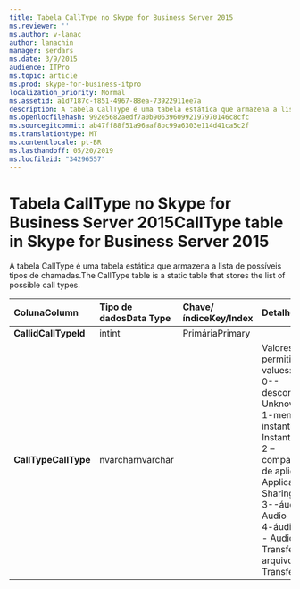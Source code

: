```yaml
---
title: Tabela CallType no Skype for Business Server 2015
ms.reviewer: ''
ms.author: v-lanac
author: lanachin
manager: serdars
ms.date: 3/9/2015
audience: ITPro
ms.topic: article
ms.prod: skype-for-business-itpro
localization_priority: Normal
ms.assetid: a1d7187c-f851-4967-88ea-73922911ee7a
description: A tabela CallType é uma tabela estática que armazena a lista de possíveis tipos de chamadas.
ms.openlocfilehash: 992e5682aedf7a0b9063960992197970146c8cfc
ms.sourcegitcommit: ab47ff88f51a96aaf8bc99a6303e114d41ca5c2f
ms.translationtype: MT
ms.contentlocale: pt-BR
ms.lasthandoff: 05/20/2019
ms.locfileid: "34296557"
---
```

# <a name="calltype-table-in-skype-for-business-server-2015"></a><span data-ttu-id="0a8f2-103">Tabela CallType no Skype for Business Server 2015</span><span class="sxs-lookup"><span data-stu-id="0a8f2-103">CallType table in Skype for Business Server 2015</span></span>
 
<span data-ttu-id="0a8f2-104">A tabela CallType é uma tabela estática que armazena a lista de possíveis tipos de chamadas.</span><span class="sxs-lookup"><span data-stu-id="0a8f2-104">The CallType table is a static table that stores the list of possible call types.</span></span>
  
|<span data-ttu-id="0a8f2-105">**Coluna**</span><span class="sxs-lookup"><span data-stu-id="0a8f2-105">**Column**</span></span>|<span data-ttu-id="0a8f2-106">**Tipo de dados**</span><span class="sxs-lookup"><span data-stu-id="0a8f2-106">**Data Type**</span></span>|<span data-ttu-id="0a8f2-107">**Chave/índice**</span><span class="sxs-lookup"><span data-stu-id="0a8f2-107">**Key/Index**</span></span>|<span data-ttu-id="0a8f2-108">**Detalhes**</span><span class="sxs-lookup"><span data-stu-id="0a8f2-108">**Details**</span></span>|
|:-----|:-----|:-----|:-----|
|<span data-ttu-id="0a8f2-109">**Callid**</span><span class="sxs-lookup"><span data-stu-id="0a8f2-109">**CallTypeId**</span></span> <br/> |<span data-ttu-id="0a8f2-110">int</span><span class="sxs-lookup"><span data-stu-id="0a8f2-110">int</span></span>  <br/> |<span data-ttu-id="0a8f2-111">Primária</span><span class="sxs-lookup"><span data-stu-id="0a8f2-111">Primary</span></span>  <br/> ||
|<span data-ttu-id="0a8f2-112">**CallType**</span><span class="sxs-lookup"><span data-stu-id="0a8f2-112">**CallType**</span></span> <br/> |<span data-ttu-id="0a8f2-113">nvarchar</span><span class="sxs-lookup"><span data-stu-id="0a8f2-113">nvarchar</span></span>  <br/> || <span data-ttu-id="0a8f2-114">Valores permitidos:</span><span class="sxs-lookup"><span data-stu-id="0a8f2-114">Allowed values:</span></span> <br/>  <span data-ttu-id="0a8f2-115">0--desconhecido</span><span class="sxs-lookup"><span data-stu-id="0a8f2-115">0 -- Unknown</span></span> <br/>  <span data-ttu-id="0a8f2-116">1-mensagens instantâneas</span><span class="sxs-lookup"><span data-stu-id="0a8f2-116">1 - Instant Messaging</span></span> <br/>  <span data-ttu-id="0a8f2-117">2 – compartilhamento de aplicativos</span><span class="sxs-lookup"><span data-stu-id="0a8f2-117">2 -- Application Sharing</span></span> <br/>  <span data-ttu-id="0a8f2-118">3--áudio</span><span class="sxs-lookup"><span data-stu-id="0a8f2-118">3 -- Audio</span></span> <br/>  <span data-ttu-id="0a8f2-119">4-áudio e vídeo</span><span class="sxs-lookup"><span data-stu-id="0a8f2-119">4 - Audio and Video</span></span> <br/>  <span data-ttu-id="0a8f2-120">Transferência de 5 arquivos</span><span class="sxs-lookup"><span data-stu-id="0a8f2-120">5 - File Transfer</span></span> <br/> |
   

